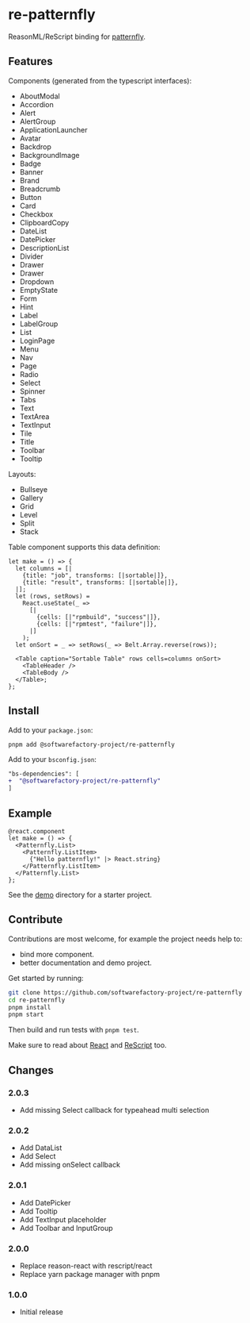 # re-patternfly

ReasonML/ReScript binding for [patternfly][patternfly].

## Features

Components (generated from the typescript interfaces):

- AboutModal
- Accordion
- Alert
- AlertGroup
- ApplicationLauncher
- Avatar
- Backdrop
- BackgroundImage
- Badge
- Banner
- Brand
- Breadcrumb
- Button
- Card
- Checkbox
- ClipboardCopy
- DateList
- DatePicker
- DescriptionList
- Divider
- Drawer
- Drawer
- Dropdown
- EmptyState
- Form
- Hint
- Label
- LabelGroup
- List
- LoginPage
- Menu
- Nav
- Page
- Radio
- Select
- Spinner
- Tabs
- Text
- TextArea
- TextInput
- Tile
- Title
- Toolbar
- Tooltip

Layouts:

- Bullseye
- Gallery
- Grid
- Level
- Split
- Stack

Table component supports this data definition:

```reason
let make = () => {
  let columns = [|
    {title: "job", transforms: [|sortable|]},
    {title: "result", transforms: [|sortable|]},
  |];
  let (rows, setRows) =
    React.useState(_ =>
      [|
        {cells: [|"rpmbuild", "success"|]},
        {cells: [|"rpmtest", "failure"|]},
      |]
    );
  let onSort = _ => setRows(_ => Belt.Array.reverse(rows));

  <Table caption="Sortable Table" rows cells=columns onSort>
    <TableHeader />
    <TableBody />
  </Table>;
};
```

## Install

Add to your `package.json`:

```
pnpm add @softwarefactory-project/re-patternfly
```

Add to your `bsconfig.json`:

```diff
"bs-dependencies": [
+  "@softwarefactory-project/re-patternfly"
]
```

## Example

```rescript
@react.component
let make = () => {
  <Patternfly.List>
    <Patternfly.ListItem>
      {"Hello patternfly!" |> React.string}
    </Patternfly.ListItem>
  </Patternfly.List>
};
```

See the [demo](./demo) directory for a starter project.

## Contribute

Contributions are most welcome, for example the project needs help to:

- bind more component.
- better documentation and demo project.

Get started by running:

```sh
git clone https://github.com/softwarefactory-project/re-patternfly
cd re-patternfly
pnpm install
pnpm start
```

Then build and run tests with `pnpm test`.

Make sure to read about [React][reason-react] and [ReScript][rescript-lang] too.

## Changes

### 2.0.3

- Add missing Select callback for typeahead multi selection

### 2.0.2

- Add DataList
- Add Select
- Add missing onSelect callback

### 2.0.1

- Add DatePicker
- Add Tooltip
- Add TextInput placeholder
- Add Toolbar and InputGroup

### 2.0.0

- Replace reason-react with rescript/react
- Replace yarn package manager with pnpm

### 1.0.0

- Initial release

[patternfly]: https://www.patternfly.org/v4/
[reason-react]: https://reasonml.github.io/reason-react/docs/en/components
[rescript-lang]: https://rescript-lang.org/docs/manual/v8.0.0/overview
